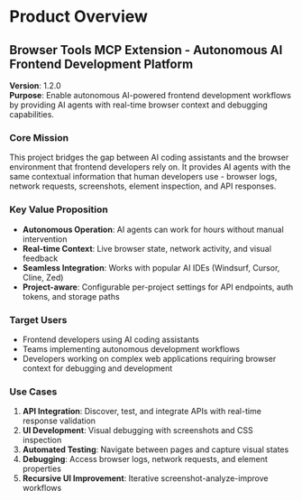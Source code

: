 # Product Overview

## Browser Tools MCP Extension - Autonomous AI Frontend Development Platform

**Version**: 1.2.0  
**Purpose**: Enable autonomous AI-powered frontend development workflows by providing AI agents with real-time browser context and debugging capabilities.

### Core Mission
This project bridges the gap between AI coding assistants and the browser environment that frontend developers rely on. It provides AI agents with the same contextual information that human developers use - browser logs, network requests, screenshots, element inspection, and API responses.

### Key Value Proposition
- **Autonomous Operation**: AI agents can work for hours without manual intervention
- **Real-time Context**: Live browser state, network activity, and visual feedback
- **Seamless Integration**: Works with popular AI IDEs (Windsurf, Cursor, Cline, Zed)
- **Project-aware**: Configurable per-project settings for API endpoints, auth tokens, and storage paths

### Target Users
- Frontend developers using AI coding assistants
- Teams implementing autonomous development workflows  
- Developers working on complex web applications requiring browser context for debugging and development

### Use Cases
1. **API Integration**: Discover, test, and integrate APIs with real-time response validation
2. **UI Development**: Visual debugging with screenshots and CSS inspection
3. **Automated Testing**: Navigate between pages and capture visual states
4. **Debugging**: Access browser logs, network requests, and element properties
5. **Recursive UI Improvement**: Iterative screenshot-analyze-improve workflows